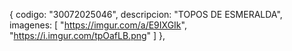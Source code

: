{
        codigo: "30072025046",
        descripcion: "TOPOS DE ESMERALDA",
        imagenes: [
          "https://imgur.com/a/E9IXGIk",
          "https://i.imgur.com/tpOafLB.png"
        ]
      },